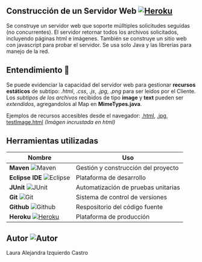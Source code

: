 ## Construcción de un Servidor Web [![Heroku](https://img.icons8.com/color/25/000000/heroku.png)](https://website-client-server.herokuapp.com)

Se construye un servidor web que soporte múlltiples solicitudes seguidas (no concurrentes). El servidor retornar todos los archivos solicitados, incluyendo páginas html e imágenes. También se construye un sitio web con javascript para probar el servidor. Se usa solo Java y las librerías para manejo de la red.

## Entendimiento 🎯
Se puede evidenciar la capacidad del servidor web para gestionar **recursos estáticos** de subtipo: *.html*, *.css*, *.js*, *.jpg*, *.png* para ser leidos por el Cliente. Los *subtipos de los archivos* recibidos de tipo **image** y **text** pueden ser *extendidos*, agregandolos al Map en **MimeTypes.java**.

Ejemplos de recursos accesibles desde el navegador: [.html](https://website-client-server.herokuapp.com/index.html), [.jpg](https://website-client-server.herokuapp.com/fall.jpg), [testImage.html](https://website-client-server.herokuapp.com/testImage.html) *(Imágen incrustada en html)*

## Herramientas utilizadas

| Nombre | Uso |
| ------ | ------ |
| **Maven** ![Maven](https://img.icons8.com/ios/25/000000/maven-ios.png) | Gestión y construcción del proyecto |
| **Eclipse IDE** ![Eclipse](https://img.icons8.com/office/25/000000/java-eclipse.png) | Plataforma de desarrollo |
| **JUnit** ![JUnit](https://img.icons8.com/fluency/25/000000/test-partial-passed.png) | Automatización de pruebas unitarias |
| **Git** ![Git](https://img.icons8.com/color/25/000000/git.png) | Sistema de control de versiones |
| **Github** ![Github](https://img.icons8.com/windows/25/000000/github.png) | Respositorio del código fuente |
| **Heroku** [![Heroku](https://img.icons8.com/color/25/000000/heroku.png)](https://website-client-server.herokuapp.com) | Plataforma de producción |

## Autor ![Autor](https://img.icons8.com/fluency/30/000000/person-female.png)
Laura Alejandra Izquierdo Castro
